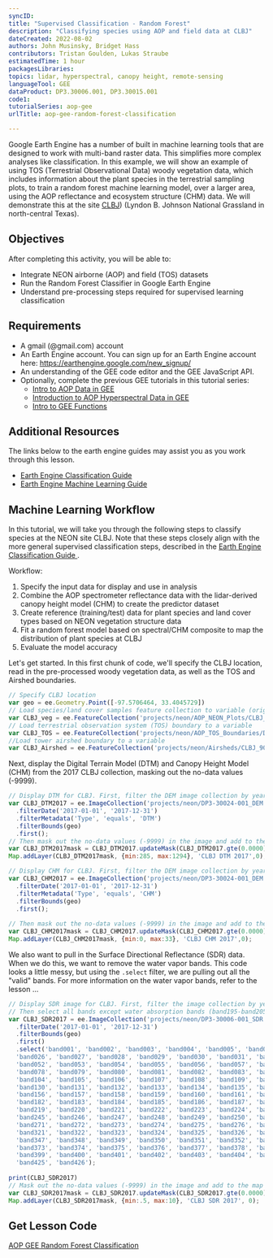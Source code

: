 ```yaml
---
syncID: 
title: "Supervised Classification - Random Forest"
description: "Classifying species using AOP and field data at CLBJ"
dateCreated: 2022-08-02
authors: John Musinsky, Bridget Hass
contributors: Tristan Goulden, Lukas Straube
estimatedTime: 1 hour
packagesLibraries: 
topics: lidar, hyperspectral, canopy height, remote-sensing
languageTool: GEE
dataProduct: DP3.30006.001, DP3.30015.001
code1: 
tutorialSeries: aop-gee
urlTitle: aop-gee-random-forest-classification

---
```


Google Earth Engine has a number of built in machine learning tools that are designed to work with multi-band raster data. This simplifies more complex analyses like classification. In this example, we will show an example of using TOS (Terrestrial Observational Data) woody vegetation data, which includes information about the plant species in the terrestrial sampling plots, to train a random forest machine learning model, over a larger area, using the AOP reflectance and ecosystem structure (CHM) data. We will demonstrate this at the site <a href="https://www.neonscience.org/field-sites/clbj" target="_blank">CLBJ</a>) (Lyndon B. Johnson National Grassland in north-central Texas).

<div id="ds-objectives" markdown="1">

## Objectives
After completing this activity, you will be able to:
 * Integrate NEON airborne (AOP) and field (TOS) datasets
 * Run the Random Forest Classifier in Google Earth Engine
 * Understand pre-processing steps required for supervised learning classification

## Requirements
 * A gmail (@gmail.com) account
 * An Earth Engine account. You can sign up for an Earth Engine account here: https://earthengine.google.com/new_signup/
 * An understanding of the GEE code editor and the GEE JavaScript API.
 * Optionally, complete the previous GEE tutorials in this tutorial series: 
    * <a href="https://www.neonscience.org/resources/learning-hub/tutorials/intro-aop-gee-tutorial" target="_blank">Intro to AOP Data in GEE</a>
    * <a href="https://www.neonscience.org/resources/learning-hub/tutorials/intro-aop-gee-sdr-tutorial" target="_blank">Introduction to AOP Hyperspectral Data in GEE</a>
    * <a href="https://www.neonscience.org/resources/learning-hub/tutorials/intro-aop-gee-functions" target="_blank">Intro to GEE Functions</a>

## Additional Resources
The links below to the earth engine guides may assist you as you work through this lesson.
 * <a href="https://developers.google.com/earth-engine/guides/classification" target="_blank"> Earth Engine Classification Guide </a>
 * <a href="https://developers.google.com/earth-engine/guides/machine-learning" target="_blank"> Earth Engine Machine Learning Guide </a>

</div>

## Machine Learning Workflow

In this tutorial, we will take you through the following steps to classify species at the NEON site CLBJ. Note that these steps closely align with the more general supervised classification steps, described in the <a href="https://developers.google.com/earth-engine/guides/classification" target="_blank"> Earth Engine Classification Guide </a>.

Workflow:
1. Specify the input data for display and use in analysis
2. Combine the AOP spectrometer reflectance data with the lidar-derived canopy height model (CHM) to create the predictor dataset
3. Create reference (training/test) data for plant species and land cover types based on NEON vegetation structure data
4. Fit a random forest model based on spectral/CHM composite to map the distribution of plant species at CLBJ
5. Evaluate the model accuracy 

Let's get started. In this first chunk of code, we'll specify the CLBJ location, read in the pre-processed woody vegetation data, as well as the TOS and Airshed boundaries.

```javascript
// Specify CLBJ location
var geo = ee.Geometry.Point([-97.5706464, 33.4045729])
// Load species/land cover samples feature collection to variable (originally a .csv file extracted from  NEON woody plant vegetation structure data product (DP1.10098.001))
var CLBJ_veg = ee.FeatureCollection('projects/neon/AOP_NEON_Plots/CLBJ_veg_2017_filtered')
// Load terrestrial observation system (TOS) boundary to a variable
var CLBJ_TOS = ee.FeatureCollection('projects/neon/AOP_TOS_Boundaries/D11_CLBJ_TOS_dissolve')
//Load tower airshed boundary to a variable
var CLBJ_Airshed = ee.FeatureCollection('projects/neon/Airsheds/CLBJ_90percent_footprint')
```

Next, display the Digital Terrain Model (DTM) and Canopy Height Model (CHM) from the 2017 CLBJ collection, masking out the no-data values (-9999). 

```javascript
// Display DTM for CLBJ. First, filter the DEM image collection by year, DEM type and geographic location
var CLBJ_DTM2017 = ee.ImageCollection('projects/neon/DP3-30024-001_DEM')
  .filterDate('2017-01-01', '2017-12-31')
  .filterMetadata('Type', 'equals', 'DTM')
  .filterBounds(geo)
  .first();
// Then mask out the no-data values (-9999) in the image and add to the map using a histogram stretch based on lower and upper data values
var CLBJ_DTM2017mask = CLBJ_DTM2017.updateMask(CLBJ_DTM2017.gte(0.0000));
Map.addLayer(CLBJ_DTM2017mask, {min:285, max:1294}, 'CLBJ DTM 2017',0);

// Display CHM for CLBJ. First, filter the DEM image collection by year, DEM type and geographic location
var CLBJ_CHM2017 = ee.ImageCollection('projects/neon/DP3-30024-001_DEM')
  .filterDate('2017-01-01', '2017-12-31')
  .filterMetadata('Type', 'equals', 'CHM')
  .filterBounds(geo)
  .first();
  
// Then mask out the no-data values (-9999) in the image and add to the map using a histogram stretch based on lower and upper data values
var CLBJ_CHM2017mask = CLBJ_CHM2017.updateMask(CLBJ_CHM2017.gte(0.0000));
Map.addLayer(CLBJ_CHM2017mask, {min:0, max:33}, 'CLBJ CHM 2017',0);
```

We also want to pull in the Surface Directional Reflectance (SDR) data. When we do this, we want to remove the water vapor bands. This code looks a little messy, but using the `.select` filter, we are pulling out all the "valid" bands. For more information on the water vapor bands, refer to the lesson ...

```javascript
// Display SDR image for CLBJ. First, filter the image collection by year, type and geographic location
// Then select all bands except water absorption bands (band195-band205 and band287-band310)
var CLBJ_SDR2017 = ee.ImageCollection('projects/neon/DP3-30006-001_SDR')
  .filterDate('2017-01-01', '2017-12-31')
  .filterBounds(geo)
  .first()
  .select('band001', 'band002', 'band003', 'band004', 'band005', 'band006', 'band007', 'band008', 'band009', 'band010', 'band011', 'band012', 'band013', 'band014', 'band015', 'band016', 'band017', 'band018', 'band019', 'band020', 'band021', 'band022', 'band023', 'band024', 'band025', 
  'band026', 'band027', 'band028', 'band029', 'band030', 'band031', 'band032', 'band033', 'band034', 'band035', 'band036', 'band037', 'band038', 'band039', 'band040', 'band041', 'band042', 'band043', 'band044', 'band045', 'band046', 'band047', 'band048', 'band049', 'band050', 'band051', 
  'band052', 'band053', 'band054', 'band055', 'band056', 'band057', 'band058', 'band059', 'band060', 'band061', 'band062', 'band063', 'band064', 'band065', 'band066', 'band067', 'band068', 'band069', 'band070', 'band071', 'band072', 'band073', 'band074', 'band075', 'band076', 'band077', 
  'band078', 'band079', 'band080', 'band081', 'band082', 'band083', 'band084', 'band085', 'band086', 'band087', 'band088', 'band089', 'band090', 'band091', 'band092', 'band093', 'band094', 'band095', 'band096', 'band097', 'band098', 'band099', 'band100', 'band101', 'band102', 'band103', 
  'band104', 'band105', 'band106', 'band107', 'band108', 'band109', 'band110', 'band111', 'band112', 'band113', 'band114', 'band115', 'band116', 'band117', 'band118', 'band119', 'band120', 'band121', 'band122', 'band123', 'band124', 'band125', 'band126', 'band127', 'band128', 'band129', 
  'band130', 'band131', 'band132', 'band133', 'band134', 'band135', 'band136', 'band137', 'band138', 'band139', 'band140', 'band141', 'band142', 'band143', 'band144', 'band145', 'band146', 'band147', 'band148', 'band149', 'band150', 'band151', 'band152', 'band153', 'band154', 'band155', 
  'band156', 'band157', 'band158', 'band159', 'band160', 'band161', 'band162', 'band163', 'band164', 'band165', 'band166', 'band167', 'band168', 'band169', 'band170', 'band171', 'band172', 'band173', 'band174', 'band175', 'band176', 'band177', 'band178', 'band179', 'band180', 'band181', 
  'band182', 'band183', 'band184', 'band185', 'band186', 'band187', 'band188', 'band189', 'band190', 'band191', 'band192', 'band193', 'band194', 'band206', 'band207', 'band208', 'band209', 'band210', 'band211', 'band212', 'band213', 'band214', 'band215', 'band216', 'band217', 'band218', 
  'band219', 'band220', 'band221', 'band222', 'band223', 'band224', 'band225', 'band226', 'band227', 'band228', 'band229', 'band230', 'band231', 'band232', 'band233', 'band234', 'band235', 'band236', 'band237', 'band238', 'band239', 'band240', 'band241', 'band242', 'band243', 'band244', 
  'band245', 'band246', 'band247', 'band248', 'band249', 'band250', 'band251', 'band252', 'band253', 'band254', 'band255', 'band256', 'band257', 'band258', 'band259', 'band260', 'band261', 'band262', 'band263', 'band264', 'band265', 'band266', 'band267', 'band268', 'band269', 'band270', 
  'band271', 'band272', 'band273', 'band274', 'band275', 'band276', 'band277', 'band278', 'band279', 'band280', 'band281', 'band282', 'band283', 'band284', 'band285', 'band286', 'band311', 'band312', 'band313', 'band314', 'band315', 'band316', 'band317', 'band318', 'band319', 'band320', 
  'band321', 'band322', 'band323', 'band324', 'band325', 'band326', 'band327', 'band328', 'band329', 'band330', 'band331', 'band332', 'band333', 'band334', 'band335', 'band336', 'band337', 'band338', 'band339', 'band340', 'band341', 'band342', 'band343', 'band344', 'band345', 'band346', 
  'band347', 'band348', 'band349', 'band350', 'band351', 'band352', 'band353', 'band354', 'band355', 'band356', 'band357', 'band358', 'band359', 'band360', 'band361', 'band362', 'band363', 'band364', 'band365', 'band366', 'band367', 'band368', 'band369', 'band370', 'band371', 'band372', 
  'band373', 'band374', 'band375', 'band376', 'band377', 'band378', 'band379', 'band380', 'band381', 'band382', 'band383', 'band384', 'band385', 'band386', 'band387', 'band388', 'band389', 'band390', 'band391', 'band392', 'band393', 'band394', 'band395', 'band396', 'band397', 'band398', 
  'band399', 'band400', 'band401', 'band402', 'band403', 'band404', 'band405', 'band406', 'band407', 'band408', 'band409', 'band410', 'band411', 'band412', 'band413', 'band414', 'band415', 'band416', 'band417', 'band418', 'band419', 'band420', 'band421', 'band422', 'band423', 'band424', 
  'band425', 'band426');
  
print(CLBJ_SDR2017)
// Mask out the no-data values (-9999) in the image and add to the map using a histogram stretch based on lower and upper data values
var CLBJ_SDR2017mask = CLBJ_SDR2017.updateMask(CLBJ_SDR2017.gte(0.0000)).select(['band053', 'band035', 'band019']);
Map.addLayer(CLBJ_SDR2017mask, {min:.5, max:10}, 'CLBJ SDR 2017', 0);
```



## Get Lesson Code

<a href="https://code.earthengine.google.com/318a84edf5bdc816d4eb05c9fc2092d4" target="_blank">AOP GEE Random Forest Classification</a>
